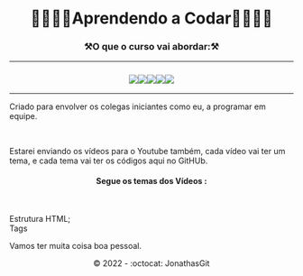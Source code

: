  <h1 align="center">🚧🚀🚀🚀Aprendendo a Codar🚀🚀🚀🚧</h1>
 
 <h3 align="center">⚒️O que o curso vai abordar:⚒️ </h3>
 <hr>
 
 <h3 align="center"><img src="https://img.shields.io/badge/HTML5-E34F26?style=for-the-badge&logo=html5&logoColor=white"><img src="https://img.shields.io/badge/CSS3-1572B6?style=for-the-badge&logo=css3&logoColor=white"><img src="https://img.shields.io/badge/JavaScript-F7DF1E?style=for-the-badge&logo=javascript&logoColor=black"><img src="https://img.shields.io/badge/bootstrap-%23563D7C.svg?style=for-the-badge&logo=bootstrap&logoColor=white"><img src="https://img.shields.io/badge/Jothur Informática-%23FF0000.svg?style=for-the-badge&logo=YouTube&logoColor=white"></h3>
 <hr>
 
<p>Criado para envolver os colegas iniciantes como eu, a programar em equipe.</p><br>

Estarei enviando os vídeos para o Youtube também, cada vídeo vai ter um tema, e cada tema vai ter os códigos aqui no GitHUb. <br>


<h4 align="center">Segue os temas dos Vídeos :</h4><br>

Estrutura HTML; <br>
Tags <br>


Vamos ter muita coisa boa pessoal.<br>


<p align="center">©️ 2022 - :octocat: JonathasGit</p>

